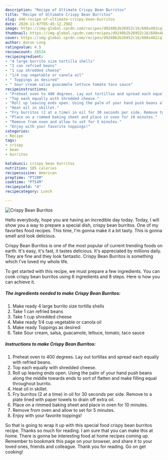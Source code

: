 ```yaml
---
description: "Recipe of Ultimate Crispy Bean Burritos"
title: "Recipe of Ultimate Crispy Bean Burritos"
slug: 446-recipe-of-ultimate-crispy-bean-burritos
date: 2020-11-07T05:45:12.298Z
image: https://img-global.cpcdn.com/recipes/d9240b2b26952c16/680x482cq70/crispy-bean-burritos-recipe-main-photo.jpg
thumbnail: https://img-global.cpcdn.com/recipes/d9240b2b26952c16/680x482cq70/crispy-bean-burritos-recipe-main-photo.jpg
cover: https://img-global.cpcdn.com/recipes/d9240b2b26952c16/680x482cq70/crispy-bean-burritos-recipe-main-photo.jpg
author: Aaron Long
ratingvalue: 4.5
reviewcount: 26534
recipeingredient:
- "4 large burrito size tortilla shells"
- "1 can refried beans"
- "1 cup shredded cheese"
- "1/4 cup vegetable or canola oil"
- " Toppings as desired"
- " Sour cream salsa guacamole lettuce tomato taco sauce"
recipeinstructions:
- "Preheat oven to 400 degrees. Lay out tortillas and spread each equally with refried beans."
- "Top each equally with shredded cheese."
- "Roll up leaving ends open. Using the palm of your hand push beans along the middle towards ends to sort of flatten and make filling equal throughout burrito."
- "Heat oil in skillet."
- "Fry burritos (2 at a time) in oil for 30 seconds per side. Remove to a plate lined with paper towels to drain off extra oil."
- "Place on a rimmed baking sheet and place in oven for 10 minutes."
- "Remove from oven and allow to set for 5 minutes."
- "Enjoy with your favorite toppings!"
categories:
- Recipe
tags:
- crispy
- bean
- burritos

katakunci: crispy bean burritos 
nutrition: 105 calories
recipecuisine: American
preptime: "PT20M"
cooktime: "PT54M"
recipeyield: "4"
recipecategory: Lunch

---
```



![Crispy Bean Burritos](https://img-global.cpcdn.com/recipes/d9240b2b26952c16/680x482cq70/crispy-bean-burritos-recipe-main-photo.jpg)

Hello everybody, hope you are having an incredible day today. Today, I will show you a way to prepare a special dish, crispy bean burritos. One of my favorites food recipes. This time, I'm gonna make it a bit tasty. This is gonna smell and look delicious.

Crispy Bean Burritos is one of the most popular of current trending foods on earth. It's easy, it's fast, it tastes delicious. It's appreciated by millions daily. They are fine and they look fantastic. Crispy Bean Burritos is something which I've loved my whole life.




To get started with this recipe, we must prepare a few ingredients. You can cook crispy bean burritos using 6 ingredients and 8 steps. Here is how you can achieve it.

<!--inarticleads1-->

##### The ingredients needed to make Crispy Bean Burritos:

1. Make ready 4 large burrito size tortilla shells
1. Take 1 can refried beans
1. Take 1 cup shredded cheese
1. Make ready 1/4 cup vegetable or canola oil
1. Make ready  Toppings as desired:
1. Take  Sour cream, salsa, guacamole, lettuce, tomato, taco sauce




<!--inarticleads2-->

##### Instructions to make Crispy Bean Burritos:

1. Preheat oven to 400 degrees. Lay out tortillas and spread each equally with refried beans.
1. Top each equally with shredded cheese.
1. Roll up leaving ends open. Using the palm of your hand push beans along the middle towards ends to sort of flatten and make filling equal throughout burrito.
1. Heat oil in skillet.
1. Fry burritos (2 at a time) in oil for 30 seconds per side. Remove to a plate lined with paper towels to drain off extra oil.
1. Place on a rimmed baking sheet and place in oven for 10 minutes.
1. Remove from oven and allow to set for 5 minutes.
1. Enjoy with your favorite toppings!




So that is going to wrap it up with this special food crispy bean burritos recipe. Thanks so much for reading. I am sure that you can make this at home. There is gonna be interesting food at home recipes coming up. Remember to bookmark this page on your browser, and share it to your loved ones, friends and colleague. Thank you for reading. Go on get cooking!
